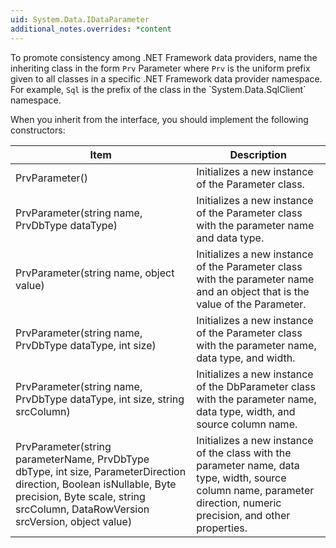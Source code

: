 ```yaml
---
uid: System.Data.IDataParameter
additional_notes.overrides: *content
---
```


<p>To promote consistency among .NET Framework data providers, name the inheriting class in the form <code>Prv</code> Parameter where <code>Prv</code> is the uniform prefix given to all classes in a specific .NET Framework data provider namespace. For example, <code>Sql</code> is the prefix of the <xref href="System.Data.SqlClient.SqlCommand"></xref> class in the `System.Data.SqlClient` namespace.  
  
 When you inherit from the <xref href="System.Data.IDataParameter"></xref> interface, you should implement the following constructors:  
  
 <table><thead><tr><th> Item  
  
 </th><th> Description  
  
 </th></tr></thead><tbody><tr><td> PrvParameter()  
  
 </td><td> Initializes a new instance of the Parameter class.  
  
 </td></tr><tr><td> PrvParameter(string name, PrvDbType dataType)  
  
 </td><td> Initializes a new instance of the Parameter class with the parameter name and data type.  
  
 </td></tr><tr><td> PrvParameter(string name, object value)  
  
 </td><td> Initializes a new instance of the Parameter class with the parameter name and an object that is the value of the Parameter.  
  
 </td></tr><tr><td> PrvParameter(string name, PrvDbType dataType, int size)  
  
 </td><td> Initializes a new instance of the Parameter class with the parameter name, data type, and width.  
  
 </td></tr><tr><td> PrvParameter(string name, PrvDbType dataType, int size, string srcColumn)  
  
 </td><td> Initializes a new instance of the DbParameter class with the parameter name, data type, width, and source column name.  
  
 </td></tr><tr><td> PrvParameter(string parameterName, PrvDbType dbType, int size, ParameterDirection direction, Boolean isNullable, Byte precision, Byte scale, string srcColumn, DataRowVersion srcVersion, object value)  
  
 </td><td> Initializes a new instance of the <xref href="System.Data.OleDb.OleDbParameter"></xref> class with the parameter name, data type, width, source column name, parameter direction, numeric precision, and other properties.  
  
 </td></tr></tbody></table></p>



